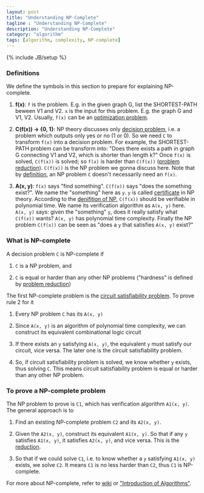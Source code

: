 ```yaml
---
layout: post
title: "Understanding NP-Complete"
tagline : "Understanding NP-Complete"
description: "Understanding NP-Complete"
category: "algorithm"
tags: [algorithm, complexity, NP-complete]
---
```

{% include JB/setup %}

### Definitions

We define the symbols in this section to prepare for explaining NP-complete.

  1. __f(x)__: `f` is the problem. E.g. in the given graph G, list the SHORTEST-PATH beween V1 and V2. `x` is the input for this problem. E.g. the graph G and V1, V2. Usually, `f(x)` can be an [optimization problem](https://en.wikipedia.org/wiki/Optimization_problem).


  2. __C(f(x)) -> {0, 1}__: NP theory discusses only [decision problem](https://en.wikipedia.org/wiki/Decision_problem), i.e. a problem which outputs only yes or no (1 or 0). So we need `C` to transform `f(x)` into a decision problem. For example, the SHORTEST-PATH problem can be transform into: "Does there exists a path in graph G connecting V1 and V2, which is shorter than length k?" Once `f(x)` is solved, `C(f(x))` is solved; so `f(x)` is harder than `C(f(x))` ([problem reduction](https://en.wikipedia.org/wiki/Many-one_reduction)). `C(f(x))` is the NP problem we gonna discuss here. Note that by [definition](https://en.wikipedia.org/wiki/NP_%28complexity%29), an NP problem `C` doesn't necessarily need an `f(x)`.


  3. __A(x, y)__: `f(x)` says "find something". `C(f(x))` says "does the something exist?". We name the "something" here as `y`. `y` is called [certificate](https://en.wikipedia.org/wiki/NP_%28complexity%29#Verifier-based_definition) in NP theory. According to the [denifition of NP](https://en.wikipedia.org/wiki/NP_%28complexity%29), `C(f(x))` should be verifiable in polynomial time. We name its verification algorithm as `A(x, y)` here. `A(x, y)` says: given the "something" `y`, does it really satisfy what `C(f(x))` wants? `A(x, y)` has polynomial time complexity. Finally the NP problem `C(f(x))` can be seen as "does a `y` that satisfies `A(x, y)` exist?"

### What is NP-complete

A decision problem `C` is NP-complete if

  1. `C` is a NP problem, and


  2. `C` is equal or harder than any other NP problems ("hardness" is defined by [problem reduction](https://en.wikipedia.org/wiki/Many-one_reduction))

The first NP-complete problem is the [circuit satisfiability problem](https://en.wikipedia.org/wiki/Circuit_satisfiability_problem). To prove rule 2 for it

  1. Every NP problem `C` has its `A(x, y)`


  2. Since `A(x, y)` is an algorithm of polynomial time complexity, we can construct its equivalent combinational logic circuit


  3. If there exists an `y` satisfying `A(x, y)`, the equivalent `y` must satisfy our circuit, vice versa. The later one is the circuit satisfiability problem.


  4. So, if circuit satisfiability problem is solved, we know whether `y` exists, thus solving `C`. This means circuit satisfiability problem is equal or harder than any other NP problem.

### To prove a NP-complete problem

The NP problem to prove is `C1`, which has verification algorithm `A1(x, y)`. The general approach is to

  1. Find an existing NP-complete problem `C2` and its `A2(x, y)`.


  2. Given the `A2(x, y)`, construct its equivalent `A1(x, y)`. So that if any `y` satisfies `A1(x, y)`, it satisfies `A2(x, y)`, and vice versa. This is the [reduction](https://en.wikipedia.org/wiki/Reduction_(complexity)).


  3. So that if we could solve `C1`, i.e. to know whether a `y` satisfying `A1(x, y)` exists, we solve `C2`. It means `C1` is no less harder than `C2`, thus `C1` is NP-complete.

For more about NP-complete, refer to [wiki](https://en.wikipedia.org/wiki/NP-complete) or ["Introduction of Algorithms"](http://book.douban.com/subject/1885170/).